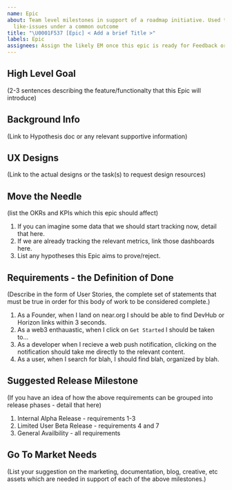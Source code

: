 ```yaml
---
name: Epic
about: Team level milestones in support of a roadmap initiative. Used to group several
  like-issues under a common outcome
title: "\U0001F537 [Epic] < Add a brief Title >"
labels: Epic
assignees: Assign the likely EM once this epic is ready for Feedback or Ready for Development
---
```


## High Level Goal
(2-3 sentences describing the feature/functionalty that this Epic will introduce)

## Background Info
(Link to Hypothesis doc or any relevant supportive information)

## UX Designs
(Link to the actual designs or the task(s) to request design resources)

## Move the Needle
(list the OKRs and KPIs which this epic should affect)
1. If you can imagine some data that we should start tracking now, detail that here.
2. If we are already tracking the relevant metrics, link those dashboards here.
3. List any hypotheses this Epic aims to prove/reject.

## Requirements - the Definition of Done
(Describe in the form of User Stories, the complete set of statements that must be true in order for this body of work to be considered complete.)
1. As a Founder, when I land on near.org I should be able to find DevHub or Horizon links within 3 seconds. 
2. As a web3 enthauastic, when I click on `Get Started` I should be taken to...
3. As a developer when I recieve a web push notification, clicking on the notification should take me directly to the relevant content.
4. As a user, when I search for blah, I should find blah, organized by blah. 

## Suggested Release Milestone
(If you have an idea of how the above requirements can be grouped into release phases - detail that here)
1. Internal Alpha Release - requirements 1-3
2. Limited User Beta Release - requirements 4 and 7
3. General Availbility - all requirements

## Go To Market Needs 
(List your suggestion on the marketing, documentation, blog, creative, etc assets which are needed in support of each of the above milestones.)
